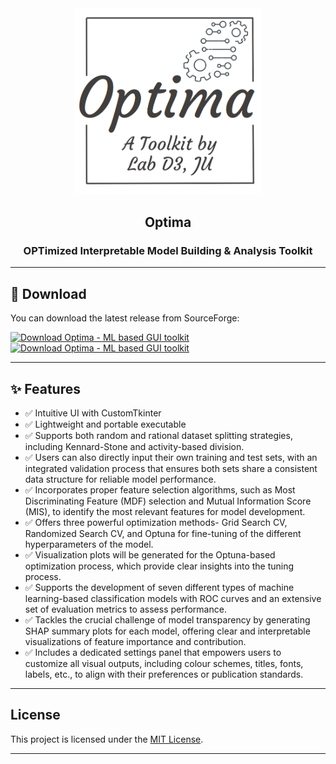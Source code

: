 <!-- Header with Icon -->
<div align="center">
  <img src="imgs/logo.png" alt="Tool Logo" width="300" />
  <h2>Optima</h2>
  <h3>OPTimized Interpretable Model Building & Analysis Toolkit</h3>
</div>

---

## 🔗 Download

You can download the latest release from SourceForge:

[![Download Optima - ML based GUI toolkit](https://a.fsdn.com/con/app/sf-download-button)](https://sourceforge.net/projects/optima-guitoolkit/files/latest/download)
[![Download Optima - ML based GUI toolkit](https://img.shields.io/sourceforge/dt/optima-guitoolkit.svg)](https://sourceforge.net/projects/optima-guitoolkit/files/latest/download)

---

## ✨ Features

- ✅ Intuitive UI with CustomTkinter
- ✅ Lightweight and portable executable
- ✅ Supports both random and rational dataset splitting strategies, including Kennard-Stone and activity-based division. 
- ✅ Users can also directly input their own training and test sets, with an integrated validation process that ensures both sets share a consistent data structure for reliable model performance.
- ✅ Incorporates proper feature selection algorithms, such as Most Discriminating Feature (MDF) selection and Mutual Information Score (MIS), to identify the most relevant features for model development.
- ✅ Offers three powerful optimization methods- Grid Search CV, Randomized Search CV, and Optuna for fine-tuning of the different hyperparameters of the model. 
- ✅ Visualization plots will be generated for the Optuna-based optimization process, which provide clear insights into the tuning process.
- ✅ Supports the development of seven different types of machine learning-based classification models with ROC curves and an extensive set of evaluation metrics to assess performance.
- ✅ Tackles the crucial challenge of model transparency by generating SHAP summary plots for each model, offering clear and interpretable visualizations of feature importance and contribution.
- ✅ Includes a dedicated settings panel that empowers users to customize all visual outputs, including colour schemes, titles, fonts, labels, etc., to align with their preferences or publication standards.

---

## License

This project is licensed under the [MIT License](LICENSE).

---
